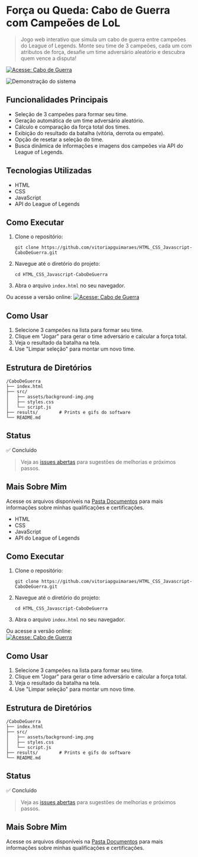 # Força ou Queda: Cabo de Guerra com Campeões de LoL

> Jogo web interativo que simula um cabo de guerra entre campeões do League of Legends. Monte seu time de 3 campeões, cada um com atributos de força, desafie um time adversário aleatório e descubra quem vence a disputa!

[![Acesse: Cabo de Guerra](https://img.shields.io/badge/-Acesse:%20Cabo%20de%20Guerra-000000?style=for-the-badge)](https://vitoriapguimaraes.github.io/HTML_CSS_Javascript-CaboDeGuerra/)

![Demonstração do sistema](https://github.com/vitoriapguimaraes/HTML_CSS_Javascript-CaboDeGuerra/blob/main/results/game.gif)

## Funcionalidades Principais

- Seleção de 3 campeões para formar seu time.
- Geração automática de um time adversário aleatório.
- Cálculo e comparação da força total dos times.
- Exibição do resultado da batalha (vitória, derrota ou empate).
- Opção de resetar a seleção do time.
- Busca dinâmica de informações e imagens dos campeões via API do League of Legends.

## Tecnologias Utilizadas

- HTML
- CSS
- JavaScript
- API do League of Legends

## Como Executar

1. Clone o repositório:
   ```
   git clone https://github.com/vitoriapguimaraes/HTML_CSS_Javascript-CaboDeGuerra.git
   ```
2. Navegue até o diretório do projeto:
   ```
   cd HTML_CSS_Javascript-CaboDeGuerra
   ```
3. Abra o arquivo `index.html` no seu navegador.

Ou acesse a versão online:
[![Acesse: Cabo de Guerra](https://img.shields.io/badge/-Acesse:%20Cabo%20de%20Guerra-000000?style=for-the-badge)](https://vitoriapguimaraes.github.io/HTML_CSS_Javascript-CaboDeGuerra/)

## Como Usar

1. Selecione 3 campeões na lista para formar seu time.
2. Clique em "Jogar" para gerar o time adversário e calcular a força total.
3. Veja o resultado da batalha na tela.
4. Use "Limpar seleção" para montar um novo time.

## Estrutura de Diretórios

```
/CaboDeGuerra
├── index.html
├── src/
│   ├── assets/background-img.png
│   ├── styles.css
│   └── script.js
├── results/        # Prints e gifs do software
└── README.md
```

## Status

✅ Concluído

> Veja as [issues abertas](https://github.com/vitoriapguimaraes/HTML_CSS_Javascript-CaboDeGuerra/issues) para sugestões de melhorias e próximos passos.

## Mais Sobre Mim

Acesse os arquivos disponíveis na [Pasta Documentos](https://github.com/vitoriapguimaraes/vitoriapguimaraes/tree/main/DOCUMENTOS) para mais informações sobre minhas qualificações e certificações.

- HTML
- CSS
- JavaScript
- API do League of Legends

## Como Executar

1. Clone o repositório:
   ```
   git clone https://github.com/vitoriapguimaraes/HTML_CSS_Javascript-CaboDeGuerra.git
   ```
2. Navegue até o diretório do projeto:
   ```
   cd HTML_CSS_Javascript-CaboDeGuerra
   ```
3. Abra o arquivo `index.html` no seu navegador.

Ou acesse a versão online:  
[![Acesse: Cabo de Guerra](https://img.shields.io/badge/-Acesse:%20Cabo%20de%20Guerra-000000?style=for-the-badge)](https://vitoriapguimaraes.github.io/HTML_CSS_Javascript-CaboDeGuerra/)

## Como Usar

1. Selecione 3 campeões na lista para formar seu time.
2. Clique em "Jogar" para gerar o time adversário e calcular a força total.
3. Veja o resultado da batalha na tela.
4. Use "Limpar seleção" para montar um novo time.

## Estrutura de Diretórios

```
/CaboDeGuerra
├── index.html
├── src/
│   ├── assets/background-img.png
│   ├── styles.css
│   └── script.js
├── results/        # Prints e gifs do software
└── README.md
```

## Status

✅ Concluído

> Veja as [issues abertas](https://github.com/vitoriapguimaraes/HTML_CSS_Javascript-CaboDeGuerra/issues) para sugestões de melhorias e próximos passos.

## Mais Sobre Mim

Acesse os arquivos disponíveis na [Pasta Documentos](https://github.com/vitoriapguimaraes/vitoriapguimaraes/tree/main/DOCUMENTOS) para mais informações sobre minhas qualificações e certificações.
